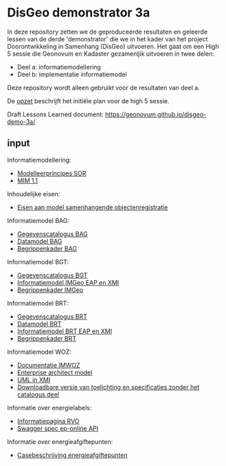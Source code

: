 # DisGeo demonstrator 3a

In deze repository zetten we de geproduceerde resultaten en geleerde lessen van de derde 'demonstrator' die we in het kader van het project Doorontwikkeling in Samenhang (DisGeo) uitvoeren. Het gaat om een High 5 sessie die Geonovum en Kadaster gezamenljik uitvoeren in twee delen: 

- Deel a: informatiemodellering
- Deel b: implementatie informatiemodel

Deze repository wordt alleen gebruikt voor de resultaten van deel a. 

De [opzet](opzet.md) beschrijft het initiële plan voor de high 5 sessie.

Draft Lessons Learned document: https://geonovum.github.io/disgeo-demo-3a/

## input

Informatiemodellering: 
- [Modelleerprincipes SOR](https://geonovum.github.io/disgeo-imsor/modelleerprincipes/)
- [MIM 1.1](https://docs.geostandaarden.nl/mim/mim/)

Inhoudelijke eisen: 
- [Eisen aan model samenhangende objectenregistratie](https://docs.geostandaarden.nl/disgeo/emso/)

Informatiemodel BAG: 
- [Gegevenscatalogus BAG](https://www.geobasisregistraties.nl/documenten/publicatie/2018/03/12/catalogus-2018)
- [Datamodel BAG](https://bag.basisregistraties.overheid.nl/datamodel)
- [Begrippenkader BAG](http://bag.basisregistraties.overheid.nl/id/begrippenkader/bag)

Informatiemodel BGT: 
- [Gegevenscatalogus BGT](https://docs.geostandaarden.nl/imgeo/catalogus/bgt/)
- [Informatiemodel IMGeo EAP en XMI](https://register.geostandaarden.nl/informatiemodel/imgeo/2.2/)
- [Begrippenkader IMGeo](https://definities.geostandaarden.nl/imgeo)

Informatiemodel BRT: 
- [Gegevenscatalogus BRT](https://www.kadaster.nl/-/brt-catalogus-productspecificaties)
- [Datamodel BRT](https://brt.basisregistraties.overheid.nl/datamodel)
- [Informatiemodel BRT EAP en XMI](https://register.geostandaarden.nl/informatiemodel/imbrt/1.2.3/)
- [Begrippenkader BRT](http://brt.basisregistraties.overheid.nl/id/begrippenkader/top10nl)

Informatiemodel WOZ: 
- [Documentatie IMWOZ](https://imvertor-tst.armatiek.nl/modellen/IMWOZ/IMWOZ.html)
- [Enterprise architect model](https://www.waarderingskamer.nl/fileadmin/publieksportaal/documents/public/lv-woz/IMWOZ_model/IMWOZ1.0_20210805.zip)
- [UML in XMI](https://www.waarderingskamer.nl/fileadmin/publieksportaal/documents/public/lv-woz/IMWOZ_model/IMWOZ_2021_08_05_xmi_versie.zip)
- [Downloadbare versie van toelichting en specificaties zonder het catalogus deel](https://www.waarderingskamer.nl/fileadmin/publieksportaal/documents/public/lv-woz/IMWOZ_model/IMWOZ_20210805_aanvullende_documentatie.zip)

Informatie over energielabels:
- [Informatiepagina RVO](https://www.rvo.nl/onderwerpen/duurzaam-ondernemen/gebouwen/hulpmiddelen-tools-en-inspiratie-gebouwen/ep-online)
- [Swagger spec ep-online API](https://public.ep-online.nl/swagger)

Informatie over energieafgiftepunten: 
- [Casebeschrijving energieafgiftepunten](https://github.com/Geonovum/disgeo-demo-3a/blob/main/energieafgiftepunten/afgiftepunten.md)

